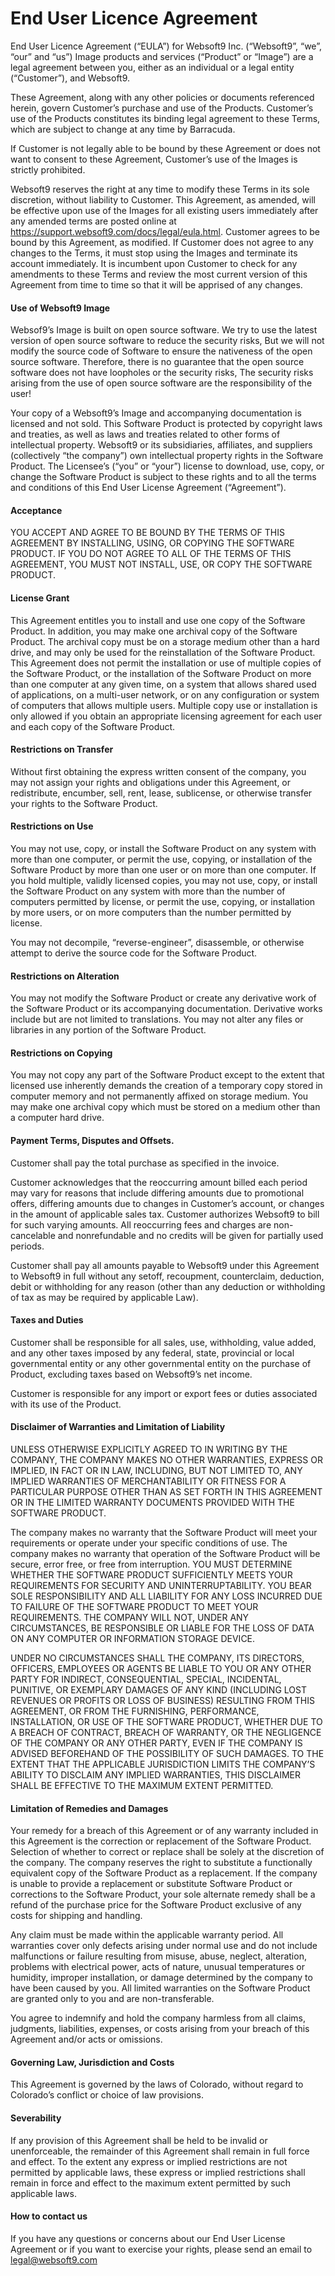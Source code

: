 #  End User Licence Agreement

 End User Licence Agreement (“EULA”)  for Websoft9 Inc. (“Websoft9”, “we”, “our” and “us”) Image products and services (“Product” or “Image”) are a legal agreement between you, either as an individual or a legal entity (“Customer”), and Websoft9.

These Agreement, along with any other policies or documents referenced herein, govern Customer’s purchase and use of the Products. Customer’s use of the Products constitutes its binding legal agreement to these Terms, which are subject to change at any time by Barracuda.

If Customer is not legally able to be bound by these Agreement or does not want to consent to these Agreement, Customer’s use of the Images is strictly prohibited.

Websoft9 reserves the right at any time to modify these Terms in its sole discretion, without liability to Customer. This Agreement, as amended, will be effective upon use of the Images for all existing users immediately after any amended terms are posted online at https://support.websoft9.com/docs/legal/eula.html. Customer agrees to be bound by this Agreement, as modified. If Customer does not agree to any changes to the Terms, it must stop using the Images and terminate its account immediately. It is incumbent upon Customer to check for any amendments to these Terms and review the most current version of this Agreement from time to time so that it will be apprised of any changes.

#### Use of Websoft9 Image

Websof9’s Image is built on open source software. We try to use the latest version of open source software to reduce the security risks, But we will not modify the source code of Software to ensure the nativeness of the open source software. Therefore, there is no guarantee that the open source software does not have loopholes or the security risks, The security risks arising from the use of open source software are the responsibility of the user!

Your copy of a Websoft9’s Image and accompanying documentation is licensed and not sold. This Software Product is protected by copyright laws and treaties, as well as laws and treaties related to other forms of intellectual property. Websoft9 or its subsidiaries, affiliates, and suppliers (collectively “the company”) own intellectual property rights in the Software Product. The Licensee’s (“you” or “your”) license to download, use, copy, or change the Software Product is subject to these rights and to all the terms and conditions of this End User License Agreement (“Agreement”).

#### Acceptance

YOU ACCEPT AND AGREE TO BE BOUND BY THE TERMS OF THIS AGREEMENT BY INSTALLING, USING, OR COPYING THE SOFTWARE PRODUCT. IF YOU DO NOT AGREE TO ALL OF THE TERMS OF THIS AGREEMENT, YOU MUST NOT INSTALL, USE, OR COPY THE SOFTWARE PRODUCT.

#### License Grant

This Agreement entitles you to install and use one copy of the Software Product. In addition, you may make one archival copy of the Software Product. The archival copy must be on a storage medium other than a hard drive, and may only be used for the reinstallation of the Software Product. This Agreement does not permit the installation or use of multiple copies of the Software Product, or the installation of the Software Product on more than one computer at any given time, on a system that allows shared used of applications, on a multi-user network, or on any configuration or system of computers that allows multiple users. Multiple copy use or installation is only allowed if you obtain an appropriate licensing agreement for each user and each copy of the Software Product.

#### Restrictions on Transfer

Without first obtaining the express written consent of the company, you may not assign your rights and obligations under this Agreement, or redistribute, encumber, sell, rent, lease, sublicense, or otherwise transfer your rights to the Software Product.

#### Restrictions on Use

You may not use, copy, or install the Software Product on any system with more than one computer, or permit the use, copying, or installation of the Software Product by more than one user or on more than one computer. If you hold multiple, validly licensed copies, you may not use, copy, or install the Software Product on any system with more than the number of computers permitted by license, or permit the use, copying, or installation by more users, or on more computers than the number permitted by license.

You may not decompile, “reverse-engineer”, disassemble, or otherwise attempt to derive the source code for the Software Product.

#### Restrictions on Alteration

You may not modify the Software Product or create any derivative work of the Software Product or its accompanying documentation. Derivative works include but are not limited to translations. You may not alter any files or libraries in any portion of the Software Product.

#### Restrictions on Copying

You may not copy any part of the Software Product except to the extent that licensed use inherently demands the creation of a temporary copy stored in computer memory and not permanently affixed on storage medium. You may make one archival copy which must be stored on a medium other than a computer hard drive.

#### Payment Terms, Disputes and Offsets.

Customer shall pay the total purchase as specified in the invoice.

Customer acknowledges that the reoccurring amount billed each period may vary for reasons that include differing amounts due to promotional offers, differing amounts due to changes in Customer’s account, or changes in the amount of applicable sales tax. Customer authorizes Websoft9 to bill for such varying amounts. All reoccurring fees and charges are non-cancelable and nonrefundable and no credits will be given for partially used periods.

Customer shall pay all amounts payable to Websoft9 under this Agreement to Websoft9 in full without any setoff, recoupment, counterclaim, deduction, debit or withholding for any reason (other than any deduction or withholding of tax as may be required by applicable Law).

#### Taxes and Duties

Customer shall be responsible for all sales, use, withholding, value added, and any other taxes imposed by any federal, state, provincial or local governmental entity or any other governmental entity on the purchase of Product, excluding taxes based on Websoft9’s net income.

Customer is responsible for any import or export fees or duties associated with its use of the Product.

#### Disclaimer of Warranties and Limitation of Liability

UNLESS OTHERWISE EXPLICITLY AGREED TO IN WRITING BY THE COMPANY, THE COMPANY MAKES NO OTHER WARRANTIES, EXPRESS OR IMPLIED, IN FACT OR IN LAW, INCLUDING, BUT NOT LIMITED TO, ANY IMPLIED WARRANTIES OF MERCHANTABILITY OR FITNESS FOR A PARTICULAR PURPOSE OTHER THAN AS SET FORTH IN THIS AGREEMENT OR IN THE LIMITED WARRANTY DOCUMENTS PROVIDED WITH THE SOFTWARE PRODUCT.

The company makes no warranty that the Software Product will meet your requirements or operate under your specific conditions of use. The company makes no warranty that operation of the Software Product will be secure, error free, or free from interruption. YOU MUST DETERMINE WHETHER THE SOFTWARE PRODUCT SUFFICIENTLY MEETS YOUR REQUIREMENTS FOR SECURITY AND UNINTERRUPTABILITY. YOU BEAR SOLE RESPONSIBILITY AND ALL LIABILITY FOR ANY LOSS INCURRED DUE TO FAILURE OF THE SOFTWARE PRODUCT TO MEET YOUR REQUIREMENTS. THE COMPANY WILL NOT, UNDER ANY CIRCUMSTANCES, BE RESPONSIBLE OR LIABLE FOR THE LOSS OF DATA ON ANY COMPUTER OR INFORMATION STORAGE DEVICE.

UNDER NO CIRCUMSTANCES SHALL THE COMPANY, ITS DIRECTORS, OFFICERS, EMPLOYEES OR AGENTS BE LIABLE TO YOU OR ANY OTHER PARTY FOR INDIRECT, CONSEQUENTIAL, SPECIAL, INCIDENTAL, PUNITIVE, OR EXEMPLARY DAMAGES OF ANY KIND (INCLUDING LOST REVENUES OR PROFITS OR LOSS OF BUSINESS) RESULTING FROM THIS AGREEMENT, OR FROM THE FURNISHING, PERFORMANCE, INSTALLATION, OR USE OF THE SOFTWARE PRODUCT, WHETHER DUE TO A BREACH OF CONTRACT, BREACH OF WARRANTY, OR THE NEGLIGENCE OF THE COMPANY OR ANY OTHER PARTY, EVEN IF THE COMPANY IS ADVISED BEFOREHAND OF THE POSSIBILITY OF SUCH DAMAGES. TO THE EXTENT THAT THE APPLICABLE JURISDICTION LIMITS THE COMPANY’S ABILITY TO DISCLAIM ANY IMPLIED WARRANTIES, THIS DISCLAIMER SHALL BE EFFECTIVE TO THE MAXIMUM EXTENT PERMITTED.

#### Limitation of Remedies and Damages

Your remedy for a breach of this Agreement or of any warranty included in this Agreement is the correction or replacement of the Software Product. Selection of whether to correct or replace shall be solely at the discretion of the company. The company reserves the right to substitute a functionally equivalent copy of the Software Product as a replacement. If the company is unable to provide a replacement or substitute Software Product or corrections to the Software Product, your sole alternate remedy shall be a refund of the purchase price for the Software Product exclusive of any costs for shipping and handling.

Any claim must be made within the applicable warranty period. All warranties cover only defects arising under normal use and do not include malfunctions or failure resulting from misuse, abuse, neglect, alteration, problems with electrical power, acts of nature, unusual temperatures or humidity, improper installation, or damage determined by the company to have been caused by you. All limited warranties on the Software Product are granted only to you and are non-transferable.

You agree to indemnify and hold the company harmless from all claims, judgments, liabilities, expenses, or costs arising from your breach of this Agreement and/or acts or omissions.

#### Governing Law, Jurisdiction and Costs

This Agreement is governed by the laws of Colorado, without regard to Colorado’s conflict or choice of law provisions.

#### Severability

If any provision of this Agreement shall be held to be invalid or unenforceable, the remainder of this Agreement shall remain in full force and effect. To the extent any express or implied restrictions are not permitted by applicable laws, these express or implied restrictions shall remain in force and effect to the maximum extent permitted by such applicable laws.

#### How to contact us

If you have any questions or concerns about our End User License Agreement or if you want to exercise your rights, please send an email to legal@websoft9.com

